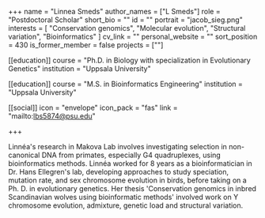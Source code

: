 +++
name = "Linnea Smeds"
author_names = ["L Smeds"]
role = "Postdoctoral Scholar"
short_bio = ""
id = ""
portrait = "jacob_sieg.png"
interests = [
  "Conservation genomics",
  "Molecular evolution",
  "Structural variation",
  "Bioinformatics"
]
cv_link = ""
personal_website = ""
sort_position = 430
is_former_member = false
projects = [""]

[[education]]
  course = "Ph.D. in Biology with specialization in Evolutionary Genetics"
  institution = "Uppsala University"

[[education]]
  course = "M.S. in Bioinformatics Engineering"
  institution = "Uppsala University"

[[social]]
    icon = "envelope"
    icon_pack = "fas"
    link = "mailto:lbs5874@psu.edu"


+++

Linnéa's research in Makova Lab involves investigating selection in non-canonical DNA from primates, especially  G4 quadruplexes,  using bioinformatics methods. Linnéa worked for 8 years as a bioinformatician in Dr. Hans Ellegren's lab, developing approaches to study speciation, mutation rate, and sex chromosome evolution in birds, before taking on a Ph. D. in evolutionary genetics. Her thesis 'Conservation genomics in inbred Scandinavian wolves using bioinformatic methods' involved work on Y chromosome evolution, admixture, genetic load and structural variation.

